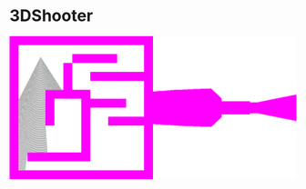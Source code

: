 # 3DShooter
![alt text](https://github.com/WINikolaev/3DShooter/blob/master/3DShooter/Screen/out.png)
